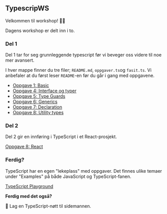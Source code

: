 ## TypescripWS

Velkommen til workshop! 👨‍💻

Dagens workshop er delt inn i to. 
### Del 1

Del 1 tar for seg grunnleggende typescript før vi beveger oss videre til noe mer avansert.


I hver mappe finner du tre filer; `README.md`, `oppgaver.ts`og `fasit.ts`. Vi anbefaler at du først leser `README`-en før du går i gang med oppgavene.


- [Oppgave 1: Basic](typescript-oppgaver/1_basic/README.md)
- [Oppgave 4: Interface og typer](typescript-oppgaver/4_interface_og_type/README.md)
- [Oppgave 5: Type Guards](typescript-oppgaver/5_typeguard/README.md)
- [Oppgave 6: Generics](typescript-oppgaver/5_generics/README.md)
- [Oppgave 7: Declaration](typescript-oppgaver/7_declaration/README.md)
- [Oppgave 8: Utility types](typescript-oppgaver/7_utility_types/README.md)

### Del 2
Del 2 gir en innføring i TypeScript i et React-prosjekt.

[Oppgave 8: React](react-typescript-oppgaver/README.md) 


### Ferdig?

TypeScript har en egen "lekeplass" med oppgaver. Det finnes ulike temaer under "Examples" på både JavaScript og TypeScript-fanen.

[TypeScript Playground](https://www.typescriptlang.org/play?)

**Ferdig med det også?**

🌰 Lag en TypeScript-nøtt til sidemannen.